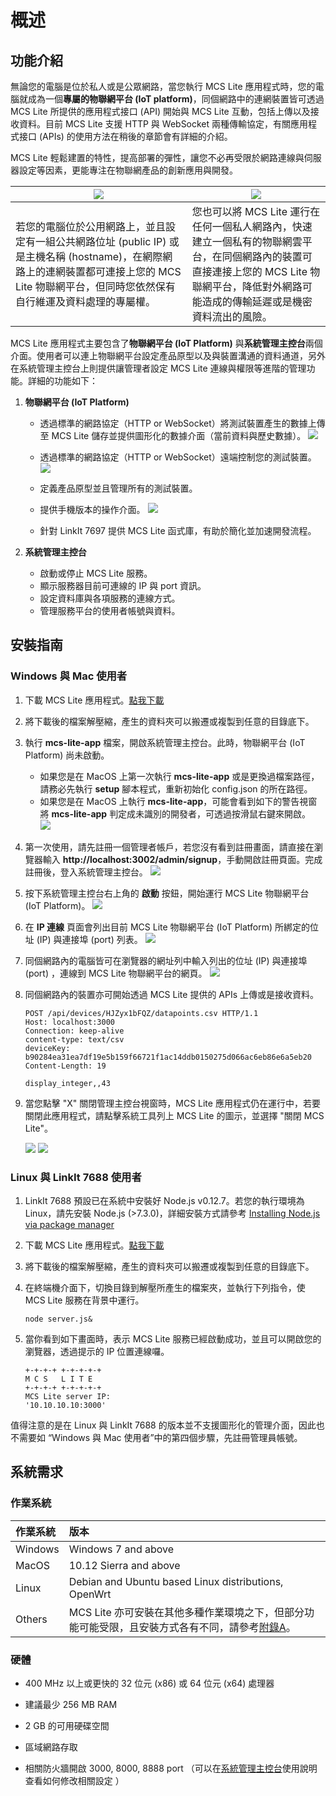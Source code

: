 # 概述

## 功能介紹

無論您的電腦是位於私人或是公眾網路，當您執行 MCS Lite 應用程式時，您的電腦就成為一個**專屬的物聯網平台 (IoT platform)**，同個網路中的連網裝置皆可透過 MCS Lite 所提供的應用程式接口 (API) 開始與 MCS Lite 互動，包括上傳以及接收資料。目前 MCS Lite 支援 HTTP 與 WebSocket 兩種傳輸協定，有關應用程式接口 (APIs) 的使用方法在稍後的章節會有詳細的介紹。

MCS Lite 輕鬆建置的特性，提高部署的彈性，讓您不必再受限於網路連線與伺服器設定等因素，更能專注在物聯網產品的創新應用與開發。

|![](../../assets/public_network.png)|![](../../assets/private_network.png)|
|---|---|
|若您的電腦位於公用網路上，並且設定有一組公共網路位址 (public IP) 或是主機名稱 (hostname)，在網際網路上的連網裝置都可連接上您的 MCS Lite 物聯網平台，但同時您依然保有自行維運及資料處理的專屬權。|您也可以將 MCS Lite 運行在任何一個私人網路內，快速建立一個私有的物聯網雲平台，在同個網路內的裝置可直接連接上您的 MCS Lite 物聯網平台，降低對外網路可能造成的傳輸延遲或是機密資料流出的風險。|

MCS Lite 應用程式主要包含了**物聯網平台 (IoT Platform)** 與**系統管理主控台**兩個介面。使用者可以連上物聯網平台設定產品原型以及與裝置溝通的資料通道，另外在系統管理主控台上則提供讓管理者設定 MCS Lite 連線與權限等進階的管理功能。詳細的功能如下：

1. **物聯網平台 (IoT Platform)**

   * 透過標準的網路協定（HTTP or WebSocket）將測試裝置產生的數據上傳至 MCS Lite 儲存並提供圖形化的數據介面（當前資料與歷史數據）。
![](../../assets/mcs_lite_data_upload.png)
   
   * 透過標準的網路協定（HTTP or WebSocket）遠端控制您的測試裝置。
![](../../assets/mcs_lite_remote_control_onoff.gif)

   * 定義產品原型並且管理所有的測試裝置。

   * 提供手機版本的操作介面。
 ![](../../assets/mcs_lite_mobile_view.png)

   * 針對 LinkIt 7697 提供 MCS Lite 函式庫，有助於簡化並加速開發流程。

2. **系統管理主控台**

	* 啟動或停止 MCS Lite 服務。
   * 顯示服務器目前可連線的 IP 與 port 資訊。
   * 設定資料庫與各項服務的連線方式。
   * 管理服務平台的使用者帳號與資料。

## 安裝指南
### Windows 與 Mac 使用者

1. 下載 MCS Lite 應用程式。[點我下載](https://github.com/MCS-Lite/mcs-lite-app/releases)
2. 將下載後的檔案解壓縮，產生的資料夾可以搬遷或複製到任意的目錄底下。
3. 執行 **mcs-lite-app** 檔案，開啟系統管理主控台。此時，物聯網平台 (IoT Platform) 尚未啟動。

   * 如果您是在 MacOS 上第一次執行 **mcs-lite-app** 或是更換過檔案路徑，請務必先執行 **setup** 腳本程式，重新初始化 config.json 的所在路徑。
   * 如果您是在 MacOS 上執行 **mcs-lite-app**，可能會看到如下的警告視窗將 **mcs-lite-app** 判定成未識別的開發者，可透過按滑鼠右鍵來開啟。  
     ![](../../assets/unknown_warning.png)

4. 第一次使用，請先註冊一個管理者帳戶，若您沒有看到註冊畫面，請直接在瀏覽器輸入 **http://localhost:3002/admin/signup**，手動開啟註冊頁面。完成註冊後，登入系統管理主控台。
	![](../../assets/mcs_lite_admin_signup.png)

5. 按下系統管理主控台右上角的 **啟動** 按鈕，開始運行 MCS Lite 物聯網平台 (IoT Platform)。
	 ![](../../assets/mcs_lite_start_service.png)
	 
6. 在 **IP 連線** 頁面會列出目前 MCS Lite 物聯網平台 (IoT Platform) 所綁定的位址 (IP) 與連接埠 (port) 列表。
	![](../../assets/mcs_lite_ip_list.png)
	
7. 同個網路內的電腦皆可在瀏覽器的網址列中輸入列出的位址 (IP) 與連接埠 (port) ，連線到 MCS Lite 物聯網平台的網頁。
   ![](../../assets/mcs_lite_url.png)
   
8. 同個網路內的裝置亦可開始透過 MCS Lite 提供的 APIs 上傳或是接收資料。

	```
	POST /api/devices/HJZyx1bFQZ/datapoints.csv HTTP/1.1
	Host: localhost:3000
	Connection: keep-alive
	content-type: text/csv
	deviceKey: b90284ea31ea7df19e5b159f66721f1ac14ddb0150275d066ac6eb86e6a5eb20
	Content-Length: 19

	display_integer,,43
	```
	
9. 當您點擊 "X" 關閉管理主控台視窗時，MCS Lite 應用程式仍在運行中，若要關閉此應用程式，請點擊系統工具列上 MCS Lite 的圖示，並選擇 "關閉 MCS Lite"。

	![](../../assets/mcs_lite_system_tray_mac.png)
	![](../../assets/mcs_lite_system_tray_windows.png)

### Linux 與 LinkIt 7688 使用者
1. LinkIt 7688 預設已在系統中安裝好 Node.js v0.12.7。若您的執行環境為 Linux，請先安裝 Node.js (>7.3.0)，詳細安裝方式請參考 [Installing Node.js via package manager](https://nodejs.org/en/download/package-manager/)
2. 下載 MCS Lite 應用程式。[點我下載](https://github.com/MCS-Lite/mcs-lite-app/releases)
3. 將下載後的檔案解壓縮，產生的資料夾可以搬遷或複製到任意的目錄底下。
4. 在終端機介面下，切換目錄到解壓所產生的檔案夾，並執行下列指令，使 MCS Lite 服務在背景中運行。

	```
	node server.js&
	```
5. 當你看到如下畫面時，表示 MCS Lite 服務已經啟動成功，並且可以開啟您的瀏覽器，透過提示的 IP 位置連線囉。

	```
	+-+-+-+ +-+-+-+-+
 	M C S   L I T E 
	+-+-+-+ +-+-+-+-+
 	MCS Lite server IP: 
 	'10.10.10.10:3000'
	```
值得注意的是在 Linux 與 LinkIt 7688 的版本並不支援圖形化的管理介面，因此也不需要如 “Windows 與 Mac 使用者”中的第四個步驟，先註冊管理員帳號。

## 系統需求

### 作業系統

| **作業系統** | **版本** |
| :--- | :--- |
| Windows | Windows 7 and above |
| MacOS | 10.12 Sierra and above |
| Linux | Debian and Ubuntu based Linux distributions, OpenWrt |
| Others | MCS Lite 亦可安裝在其他多種作業環境之下，但部分功能可能受限，且安裝方式各有不同，請參考[附錄A](/mcs_lite_platform.md)。 |

### 硬體

* 400 MHz 以上或更快的 32 位元 \(x86\) 或 64 位元 \(x64\) 處理器

* 建議最少 256 MB RAM

* 2 GB 的可用硬碟空間

* 區域網路存取

* 相關防火牆開啟 3000, 8000, 8888 port （可以在[系統管理主控台](/mcs_lite_usage/mcs_lite_admin_usage.md)使用說明查看如何修改相關設定 ）
